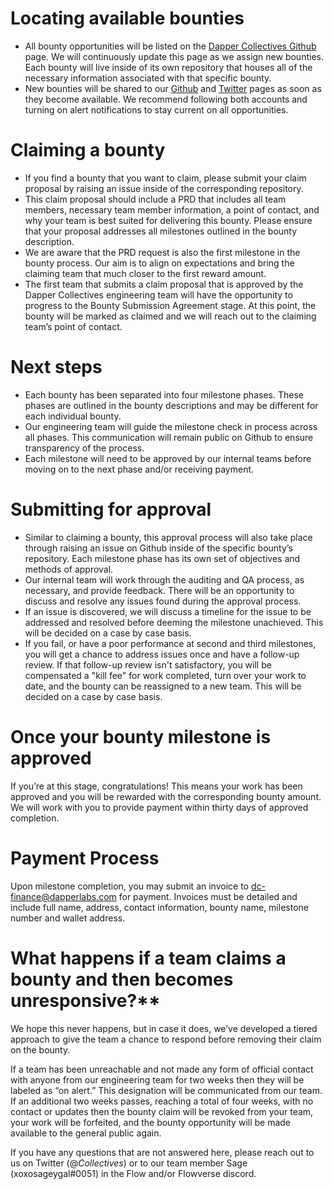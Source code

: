 # Locating available bounties
- All bounty opportunities will be listed on the [Dapper Collectives Github](https://github.com/dappercollectives) page. We will continuously update this page as we assign new bounties.  Each bounty will live inside of its own repository that houses all of the necessary information associated with that specific bounty.
- New bounties will be shared to our [Github](https://github.com/dappercollectives) and [Twitter](https://twitter.com/_Collectives_) pages as soon as they become available. We recommend following both accounts and turning on alert notifications to stay current on all opportunities.


# Claiming a bounty
- If you find a bounty that you want to claim, please submit your claim proposal by raising an issue inside of the corresponding repository.
- This claim proposal should include a PRD that includes all team members, necessary team member information, a point of contact, and why your team is best suited for delivering this bounty. Please ensure that your proposal addresses all milestones outlined in the bounty description.
- We are aware that the PRD request is also the first milestone in the bounty process. Our aim is to align on expectations and bring the claiming team that much closer to the first reward amount.
- The first team that submits a claim proposal that is approved by the Dapper Collectives engineering team will have the opportunity to progress to the Bounty Submission Agreement stage. At this point, the bounty will be marked as claimed and we will reach out to the claiming team’s point of contact.

# Next steps
- Each bounty has been separated into four milestone phases. These phases are outlined in the bounty descriptions and may be different for each individual bounty.
- Our engineering team will guide the milestone check in process across all phases. This communication will remain public on Github to ensure transparency of the process.
- Each milestone will need to be approved by our internal teams before moving on to the next phase and/or receiving payment.

# Submitting for approval
- Similar to claiming a bounty, this approval process will also take place through raising an issue on Github inside of the specific bounty’s repository. Each milestone phase has its own set of objectives and methods of approval.
- Our internal team will work through the auditing and QA process, as necessary, and provide feedback. There will be an opportunity to discuss and resolve any issues found during the approval process.
- If an issue is discovered, we will discuss a timeline for the issue to be addressed and resolved before deeming the milestone unachieved. This will be decided on a case by case basis.
- If you fail, or have a poor performance at second and third milestones, you will get a chance to address issues once and have a follow-up review. If that follow-up review isn't satisfactory, you will be compensated a "kill fee" for work completed, turn over your work to date, and the bounty can be reassigned to a new team. This will be decided on a case by case basis.

# Once your bounty milestone is approved
If you’re at this stage, congratulations! This means your work has been approved and you will be rewarded with the corresponding bounty amount. We will work with you to provide payment within thirty days of approved completion.

# Payment Process
Upon milestone completion, you may submit an invoice to [dc-finance@dapperlabs.com](mailto:dc-finance@dapperlabs.com) for payment. Invoices must be detailed and include full name, address, contact information, bounty name, milestone number and wallet address.

# What happens if a team claims a bounty and then becomes unresponsive?**
We hope this never happens, but in case it does, we’ve developed a tiered approach to give the team a chance to respond before removing their claim on the bounty. 

If a team has been unreachable and not made any form of official contact with anyone from our engineering team for two weeks then they will be labeled as “on alert.” This designation will be communicated from our team. If an additional two weeks passes, reaching a total of four weeks, with no contact or updates then the bounty claim will be revoked from your team, your work will be forfeited, and the bounty opportunity will be made available to the general public again.

If you have any questions that are not answered here, please reach out to us on Twitter (@_Collectives_) or to our team member Sage (xoxosageygal#0051) in the Flow and/or Flowverse discord.
